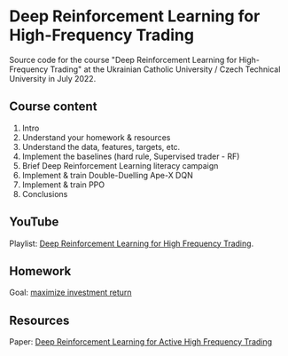 # Deep Reinforcement Learning for High-Frequency Trading
Source code for the course "Deep Reinforcement Learning for High-Frequency Trading" at the Ukrainian Catholic University / Czech Technical University in July 2022.

## Course content

1. Intro
2. Understand your homework & resources 
3. Understand the data, features, targets, etc.
4. Implement the baselines (hard rule, Supervised trader - RF)
5. Brief Deep Reinforcement Learning literacy campaign
6. Implement & train Double-Duelling Ape-X DQN
7. Implement & train PPO
8. Conclusions

## YouTube

Playlist: [Deep Reinforcement Learning for High Frequency Trading](https://youtube.com/playlist?list=PLyhqedfSX2oBr8hjUjZN2ILX1rMF7kCJ_).

## Homework

Goal: [maximize investment return](https://www.notion.so/blackthorn-ai/Homework-Deep-Reinforcement-Learning-for-High-Frequency-Trading-ff88cec31baf49049a182c7e34071ea2)

## Resources

Paper: [Deep Reinforcement Learning for Active High Frequency Trading](https://arxiv.org/abs/2101.07107)
